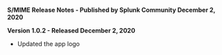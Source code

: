 **S/MIME Release Notes - Published by Splunk Community December 2, 2020**


**Version 1.0.2 - Released December 2, 2020**

* Updated the app logo
